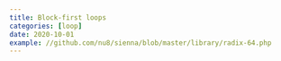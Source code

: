 ```yaml
---
title: Block-first loops
categories: [loop]
date: 2020-10-01
example: //github.com/nu8/sienna/blob/master/library/radix-64.php
---
```

